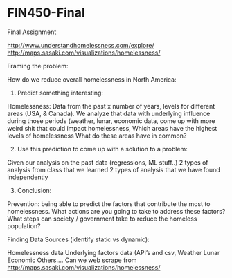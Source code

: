 # FIN450-Final
Final Assignment

http://www.understandhomelessness.com/explore/
http://maps.sasaki.com/visualizations/homelessness/

Framing the problem:

How do we reduce overall homelessness in North America:

1. Predict something interesting:

Homelessness: Data from the past x number of years, levels for different areas (USA, & Canada).
We analyze that data with underlying influence during those periods (weather, lunar, economic data, come up with more weird shit that could impact homelessness, 
Which areas have the highest levels of homelessness
What do these areas have in common?


2. Use this prediction to come up with a solution to a problem:

Given our analysis on the past data (regressions, ML stuff..)
2 types of analysis from class that we learned
2 types of analysis that we have found independently

3. Conclusion:

Prevention: being able to predict the factors that contribute the most to homelessness.
What actions are you going to take to address these factors?
What steps can society / government take to reduce the homeless population?



Finding Data Sources (identify static vs dynamic):

Homelessness data
Underlying factors data (API’s and csv, 
Weather
Lunar
Economic
Others….
Can we web scrape from http://maps.sasaki.com/visualizations/homelessness/
